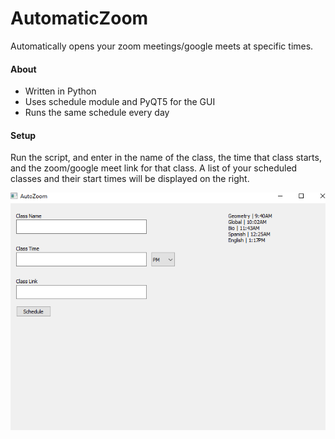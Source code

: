 # AutomaticZoom
Automatically opens your zoom meetings/google meets at specific times.

#### About
* Written in Python
* Uses schedule module and PyQT5 for the GUI
* Runs the same schedule every day

#### Setup
Run the script, and enter in the name of the class, the time that class starts, and the zoom/google meet link for that class.
A list of your scheduled classes and their start times will be displayed on the right.

![Demo image of AutoZoom](https://github.com/NebuDev14/AutomaticZoom/blob/main/demo_image.PNG)
